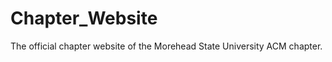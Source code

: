 Chapter_Website
===============

The official chapter website of the Morehead State University ACM chapter.
